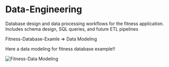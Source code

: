 # Data-Engineering
Database design and data processing workflows for the fitness application. Includes schema design, SQL queries, and future ETL pipelines

Fitness-Database-Examle => Data Modeling

Here a data modeling for fitness database example!!


![Fitness-Data Modeling](https://github.com/user-attachments/assets/f7ed0358-26f2-4ecc-8db6-a8c0e697c141)

